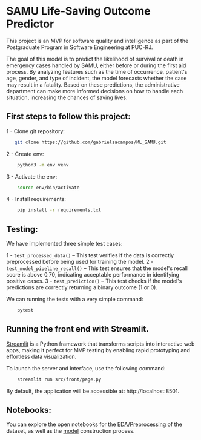 

# SAMU Life-Saving Outcome Predictor

This project is an MVP for software quality and intelligence as part of the Postgraduate Program in Software Engineering at PUC-RJ.

The goal of this model is to predict the likelihood of survival or death in emergency cases handled by SAMU, either before or during the first aid process. By analyzing features such as the time of occurrence, patient's age, gender, and type of incident, the model forecasts whether the case may result in a fatality. Based on these predictions, the administrative department can make more informed decisions on how to handle each situation, increasing the chances of saving lives.


## First steps to follow this project:

1 - Clone git repository: 
```bash
   git clone https://github.com/gabrielsacampos/ML_SAMU.git
```
2 - Create env:
```bash
    python3 -m env venv
```
3 - Activate the env:
```bash
    source env/bin/activate
```
4 - Install requirements:
```bash
    pip install -r requirements.txt
```

## Testing:
We have implemented three simple test cases:

1 - ```test_processed_data()``` – This test verifies if the data is correctly preprocessed before being used for training the model.
2 - ```test_model_pipeline_recall()``` – This test ensures that the model's recall score is above 0.70, indicating acceptable performance in identifying positive cases.
3 - ```test_prediction()``` – This test checks if the model's predictions are correctly returning a binary outcome (1 or 0).

We can running the tests with a very simple command:
```bash
    pytest
```

## Running the front end with Streamlit.
[Streamlit](https://streamlit.io) is a Python framework that transforms scripts into interactive web apps, making it perfect for MVP testing by enabling rapid prototyping and effortless data visualization.

To launch the server and interface, use the following command:
```bash
    streamlit run src/front/page.py
```

By default, the application will be accessible at: http://localhost:8501.


## Notebooks:
You can explore the open notebooks for the [EDA/Preprocessing](https://colab.research.google.com/drive/1m1SU9tJjR-4h8C8Pa5n34Ltnh-bKdVIv?usp=sharing) of the dataset, as well as the [model](https://colab.research.google.com/drive/15O3XhrYAsjmZBHoPkyH7qZGGTdYah9vD?usp=sharing) construction process.